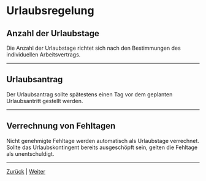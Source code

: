 # Urlaubsregelung

## Anzahl der Urlaubstage

Die Anzahl der Urlaubstage richtet sich nach den Bestimmungen des individuellen Arbeitsvertrags.

---

## Urlaubsantrag

Der Urlaubsantrag sollte spätestens einen Tag vor dem geplanten Urlaubsantritt gestellt werden.

---

## Verrechnung von Fehltagen

Nicht genehmigte Fehltage werden automatisch als Urlaubstage verrechnet. Sollte das Urlaubskontingent bereits ausgeschöpft sein, gelten die Fehltage als unentschuldigt.

---

[Zurück](/docs/01-organisation/02-arbeits-pausenzeiten/README.md) | [Weiter](/docs/01-organisation/04-krankmeldungen/README.md)
